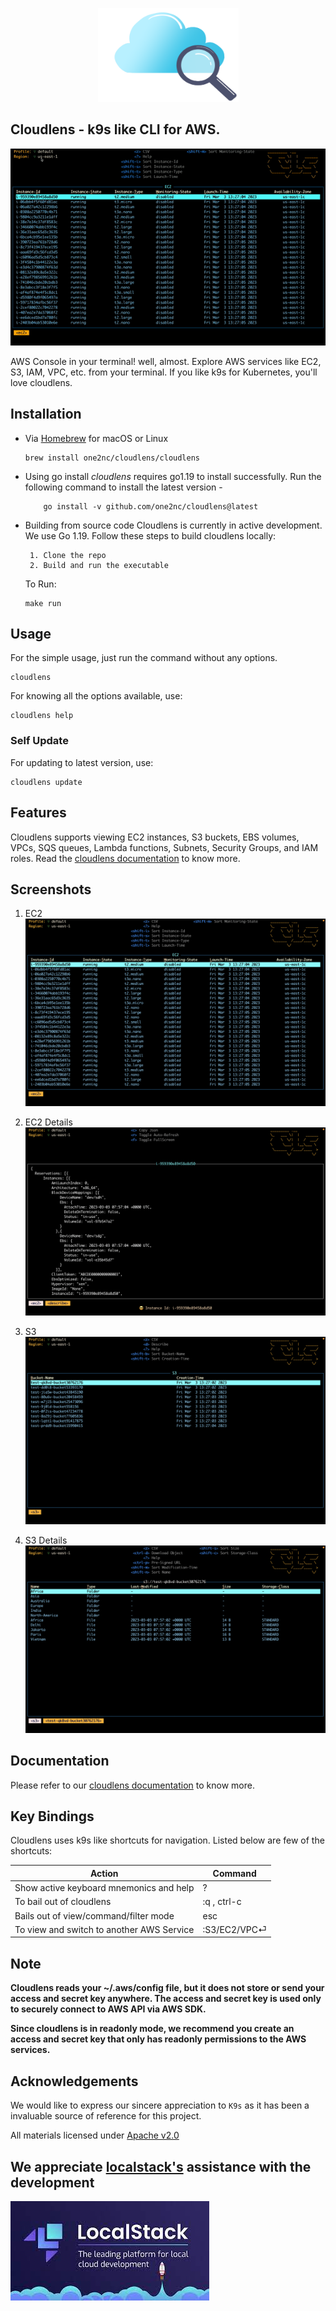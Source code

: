 <p align="center">
      <img src="assets/cloudlens.png" alt="Cloudlens" width="225" height="150" >
</p>

## Cloudlens - k9s like CLI for AWS. 

![](./assets/cloudlensdemo.gif)

AWS Console in your terminal! well, almost. Explore AWS services like EC2, S3, IAM, VPC, etc. from your terminal. If you like k9s for Kubernetes, you'll love cloudlens.

## Installation

* Via [Homebrew](https://brew.sh/) for macOS or Linux

   ```shell
   brew install one2nc/cloudlens/cloudlens
   ```
* Using go install
      *cloudlens* requires go1.19 to install successfully. Run the following command to install the latest version -
   ```shell
       go install -v github.com/one2nc/cloudlens@latest
   ```

* Building from source code
      Cloudlens is currently in active development. We use Go 1.19. Follow these steps to build cloudlens locally:

       1. Clone the repo
       2. Build and run the executable

  To Run:
  ```shell
  make run
  ```

## Usage

For the simple usage, just run the command without any options.

```shell
cloudlens
```

For knowing all the options available, use:
```shell
cloudlens help
```

### Self Update
For updating to latest version, use:
```console
cloudlens update
```

## Features

Cloudlens supports viewing EC2 instances, S3 buckets, EBS volumes, VPCs, SQS queues, Lambda functions, Subnets, Security Groups, and IAM roles. Read the [cloudlens documentation](https://one2n.gitbook.io/docs/) to know more.

## Screenshots

1. EC2
      <img src="assets/ec2.png"/>
1. EC2 Details
      <img src="assets/ec2Details.png"/>

2. S3
      <img src="assets/s3.png"/>
2. S3 Details
      <img src="assets/s3Details.png"/>

## Documentation

Please refer to our [cloudlens documentation](https://one2n.gitbook.io/docs/) to know more.


## Key Bindings

Cloudlens uses k9s like shortcuts for navigation. Listed below are few of the shortcuts:

| **Action**                                | **Command**   |
|-------------------------------------------|---------------|
| Show active keyboard mnemonics and help   | ?             |
| To bail out of cloudlens                  | :q ,   ctrl-c |
| Bails out of view/command/filter mode     | esc         |
| To view and switch to another AWS Service | :S3/EC2/VPC⏎  |

## Note
**Cloudlens reads your ~/.aws/config file, but it does not store or send your access and secret key anywhere. The access and secret key is used only to securely connect to AWS API via AWS SDK.**

**Since cloudlens is in readonly mode, we recommend you create an access and secret key that only has readonly permissions to the AWS services.**

## Acknowledgements

We would like to express our sincere appreciation to `K9s` as it has been a invaluable source of reference for this project.

All materials licensed under [Apache v2.0](http://www.apache.org/licenses/LICENSE-2.0)

## We appreciate [localstack's](https://localstack.cloud/) assistance with the development

<img src="assets/localstack.jpeg" alt="localstack">

